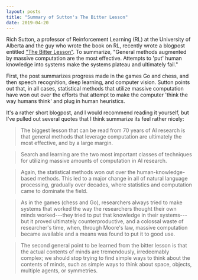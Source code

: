 ```yaml
---
layout: posts
title: "Summary of Sutton's The Bitter Lesson"
date: 2019-04-20
---
```


Rich Sutton, a professor of Reinforcement Learning (RL) at the University of Alberta and the guy who wrote the book on RL, recently wrote a blogpost entitled ["The Bitter Lesson"](http://www.incompleteideas.net/IncIdeas/BitterLesson.html). To summarize, "General methods augmented by massive computation are the most effective. Attempts to 'put' human knowledge into systems make the systems plateau and ultimately fail."

First, the post summarizes progress made in the games Go and chess, and then speech recognition, deep learning, and computer vision. Sutton points out that, in all cases, statistical methods that utilize massive computation have won out over the efforts that attempt to make the computer 'think the way humans think' and plug in human heuristics.

It's a rather short blogpost, and I would recommend reading it yourself, but I've pulled out several quotes that I think summarize its feel rather nicely:

<blockquote>The biggest lesson that can be read from 70 years of AI research is that general methods that leverage computation are ultimately the most effective, and by a large margin.</blockquote>

<blockquote>Search and learning are the two most important classes of techniques for utilizing massive amounts of computation in AI research.</blockquote>

<blockquote>Again, the statistical methods won out over the human-knowledge-based methods. This led to a major change in all of natural language processing, gradually over decades, where statistics and computation came to dominate the field.</blockquote>

<blockquote>As in the games (chess and Go), researchers always tried to make systems that worked the way the researchers thought their own minds worked---they tried to put that knowledge in their systems---but it proved ultimately counterproductive, and a colossal waste of researcher's time, when, through Moore's law, massive computation became available and a means was found to put it to good use.</blockquote>

<blockquote>The second general point to be learned from the bitter lesson is that the actual contents of minds are tremendously, irredeemably complex; we should stop trying to find simple ways to think about the contents of minds, such as simple ways to think about space, objects, multiple agents, or symmetries.</blockquote>
